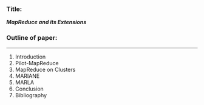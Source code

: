 ### Title:
___MapReduce and its Extensions___



### Outline of paper:

---
<ol>
<li> Introduction </li>
<li> Pilot-MapReduce </li>
<li> MapReduce on Clusters </li>
<li> MARIANE </li>
<li> MARLA </li>
<li> Conclusion </li>
<li> Bibliography </li>
</ol>
